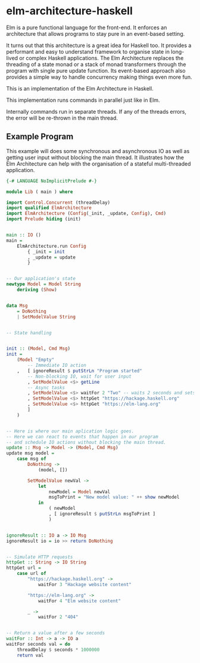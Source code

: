 # elm-architecture-haskell

Elm is a pure functional language for the front-end. It enforces an architecture that allows programs to stay pure in an event-based setting.

It turns out that this architecture is a great idea for Haskell too. It provides a performant and easy to understand framework to organise state in long-lived or complex Haskell applications. The Elm Architecture replaces the threading of a state monad or a stack of monad transformers through the program with single pure update function. Its event-based approach also provides a simple way to handle concurrency making things even more fun.

This is an implementation of the Elm Architecture in Haskell.

This implementation runs commands in parallel just like in Elm.

Internally commands run in separate threads. If any of the threads errors, the
error will be re-thrown in the main thread.

## Example Program

This example will does some synchronous and asynchronous IO as well as getting user input without blocking the main thread. It illustrates how the Elm Architecture can help with the organisation of a stateful multi-threaded application.

```haskell
{-# LANGUAGE NoImplicitPrelude #-}

module Lib ( main ) where

import Control.Concurrent (threadDelay)
import qualified ElmArchitecture 
import ElmArchitecture (Config(_init, _update, Config), Cmd)
import Prelude hiding (init)


main :: IO ()
main =
    ElmArchitecture.run Config
        { _init = init
        , _update = update
        }


-- Our application's state
newtype Model = Model String
    deriving (Show)


data Msg
    = DoNothing
    | SetModelValue String


-- State handling


init :: (Model, Cmd Msg)
init =
    (Model "Empty"
        -- Immediate IO action
    ,   [ ignoreResult $ putStrLn "Program started"  
        -- Non-blocking IO, wait for user input
        , SetModelValue <$> getLine 
        -- Async tasks
        , SetModelValue <$> waitFor 2 "Two" -- waits 2 seconds and sets model value to "Two"
        , SetModelValue <$> httpGet "https://hackage.haskell.org"
        , SetModelValue <$> httpGet "https://elm-lang.org"
        ]
    )


-- Here is where our main aplication logic goes.
-- Here we can react to events that happen in our program
-- and schedule IO actions without blocking the main thread.
update :: Msg -> Model -> (Model, Cmd Msg)
update msg model =
    case msg of
        DoNothing ->
            (model, [])

        SetModelValue newVal ->
            let
                newModel = Model newVal
                msgToPrint = "New model value: " ++ show newModel
            in
                ( newModel
                , [ ignoreResult $ putStrLn msgToPrint ]
                )


ignoreResult :: IO a -> IO Msg
ignoreResult io = io >> return DoNothing


-- Simulate HTTP requests
httpGet :: String -> IO String
httpGet url =
    case url of
        "https://hackage.haskell.org" ->
            waitFor 3 "Hackage website content"

        "https://elm-lang.org" ->
            waitFor 4 "Elm website content"

        _ ->
            waitFor 2 "404"


-- Return a value after a few seconds
waitFor :: Int -> a -> IO a
waitFor seconds val = do
    threadDelay $ seconds * 1000000
    return val
```

